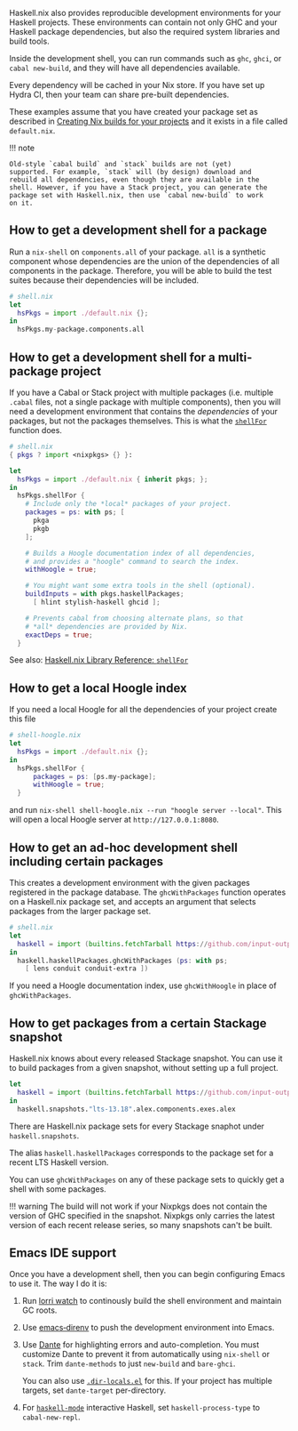 Haskell.nix also provides reproducible development environments for
your Haskell projects. These environments can contain not only GHC and
your Haskell package dependencies, but also the required system
libraries and build tools.

Inside the development shell, you can run commands such as `ghc`,
`ghci`, or `cabal new‑build`, and they will have all dependencies
available.

Every dependency will be cached in your Nix store. If you have set up
Hydra CI, then your team can share pre-built dependencies.

These examples assume that you have created your package set as
described in [Creating Nix builds for your projects](projects.md) and
it exists in a file called `default.nix`.

!!! note

    Old-style `cabal build` and `stack` builds are not (yet)
    supported. For example, `stack` will (by design) download and
    rebuild all dependencies, even though they are available in the
    shell. However, if you have a Stack project, you can generate the
    package set with Haskell.nix, then use `cabal new‑build` to work
    on it.

## How to get a development shell for a package

Run a `nix‑shell` on `components.all` of your package. `all` is a
synthetic component whose dependencies are the union of the
dependencies of all components in the package. Therefore, you will be
able to build the test suites because their dependencies will be
included.

```nix
# shell.nix
let
  hsPkgs = import ./default.nix {};
in
  hsPkgs.my-package.components.all
```

## How to get a development shell for a multi-package project

If you have a Cabal or Stack project with multiple packages
(i.e. multiple `.cabal` files, not a single package with multiple
components), then you will need a development environment that
contains the _dependencies_ of your packages, but not the packages
themselves. This is what the [`shellFor`][shellFor] function does.

```nix
# shell.nix
{ pkgs ? import <nixpkgs> {} }:

let
  hsPkgs = import ./default.nix { inherit pkgs; };
in
  hsPkgs.shellFor {
    # Include only the *local* packages of your project.
    packages = ps: with ps; [
      pkga
      pkgb
    ];

    # Builds a Hoogle documentation index of all dependencies,
    # and provides a "hoogle" command to search the index.
    withHoogle = true;

    # You might want some extra tools in the shell (optional).
    buildInputs = with pkgs.haskellPackages;
      [ hlint stylish-haskell ghcid ];

    # Prevents cabal from choosing alternate plans, so that
    # *all* dependencies are provided by Nix.
    exactDeps = true;
  }
```

See also: [Haskell.nix Library Reference: `shellFor`][shellFor]

[shellFor]: ../reference/library.md#shellfor

## How to get a local Hoogle index

If you need a local Hoogle for all the dependencies of your project create this file

```nix
# shell-hoogle.nix
let
  hsPkgs = import ./default.nix {};
in
  hsPkgs.shellFor {
      packages = ps: [ps.my-package];
      withHoogle = true;
  }
```

and  run `nix-shell shell-hoogle.nix --run "hoogle server --local"`.
This will open a local Hoogle server at `http://127.0.0.1:8080`.


## How to get an ad-hoc development shell including certain packages

This creates a development environment with the given packages
registered in the package database. The `ghcWithPackages` function
operates on a Haskell.nix package set, and accepts an argument that
selects packages from the larger package set.

```nix
# shell.nix
let
  haskell = import (builtins.fetchTarball https://github.com/input-output-hk/haskell.nix/archive/master.tar.gz) {};
in
  haskell.haskellPackages.ghcWithPackages (ps: with ps;
    [ lens conduit conduit-extra ])
```

If you need a Hoogle documentation index, use `ghcWithHoogle` in place
of `ghcWithPackages`.

## How to get packages from a certain Stackage snapshot

Haskell.nix knows about every released Stackage snapshot. You can use
it to build packages from a given snapshot, without setting up a full
project.

```nix
let
  haskell = import (builtins.fetchTarball https://github.com/input-output-hk/haskell.nix/archive/master.tar.gz) {};
in
  haskell.snapshots."lts-13.18".alex.components.exes.alex
```

There are Haskell.nix package sets for every Stackage snaphot under
`haskell.snapshots`.

The alias `haskell.haskellPackages` corresponds to the package set for
a recent LTS Haskell version.

You can use `ghcWithPackages` on any of these package sets to quickly
get a shell with some packages.

!!! warning
    The build will not work if your Nixpkgs does not contain the version
    of GHC specified in the snapshot. Nixpkgs only carries the
    latest version of each recent release series, so many snapshots
    can't be built.


## Emacs IDE support

Once you have a development shell, then you can begin configuring
Emacs to use it. The way I do it is:

1. Run [lorri watch](https://github.com/target/lorri) to continously
   build the shell environment and maintain GC roots.

2. Use [emacs‑direnv](https://github.com/wbolster/emacs-direnv) to
   push the development environment into Emacs.

3. Use [Dante](https://github.com/jyp/dante) for highlighting errors
   and auto-completion. You must customize Dante to prevent it from
   automatically using `nix‑shell` or `stack`. Trim `dante‑methods` to
   just `new‑build` and `bare‑ghci`.

    You can also use [`.dir‑locals.el`](https://www.gnu.org/software/emacs/manual/html_node/emacs/Directory-Variables.html)
    for this. If your project has multiple targets, set `dante‑target`
    per-directory.

4. For [`haskell‑mode`](https://github.com/haskell/haskell-mode)
   interactive Haskell, set `haskell‑process‑type` to
   `cabal‑new‑repl`.
